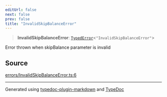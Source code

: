 ```yaml
---
editUrl: false
next: false
prev: false
title: "InvalidSkipBalanceError"
---
```


> **InvalidSkipBalanceError**: [`TypedError`](/generated/type-aliases/typederror/)\<`"InvalidSkipBalanceError"`\>

Error thrown when skipBalance parameter is invalid

## Source

[errors/InvalidSkipBalanceError.ts:6](https://github.com/evmts/tevm-monorepo/blob/main/vm/api/src/errors/InvalidSkipBalanceError.ts#L6)

***
Generated using [typedoc-plugin-markdown](https://www.npmjs.com/package/typedoc-plugin-markdown) and [TypeDoc](https://typedoc.org/)
